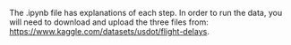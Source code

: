 The .ipynb file has explanations of each step. 
In order to run the data, you will need to download and upload the three files from: https://www.kaggle.com/datasets/usdot/flight-delays.
